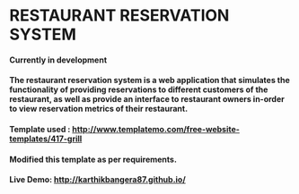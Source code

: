 # RESTAURANT RESERVATION SYSTEM


#### Currently in development

#### The restaurant reservation system is a web application that simulates the functionality of providing reservations to different customers of the restaurant, as well as provide an interface to restaurant owners in-order to view reservation metrics of their restaurant.

#### Template used : http://www.templatemo.com/free-website-templates/417-grill
#### Modified this template as per requirements.

#### Live Demo: http://karthikbangera87.github.io/
